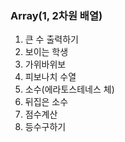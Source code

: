 ### Array(1, 2차원 배열)
1. 큰 수 출력하기
2. 보이는 학생
3. 가위바위보
4. 피보나치 수열
5. 소수(에라토스테네스 체)
6. 뒤집은 소수
7. 점수계산
8. 등수구하기
